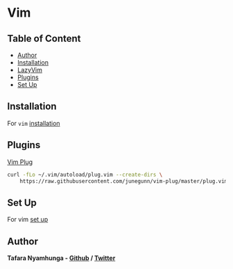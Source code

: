 # Vim

## Table of Content
- [Author](#author)
- [Installation](#installation)
- [LazyVim](LazyVim/README.md)
- [Plugins](#plugins)
- [Set Up](#set-up)

## Installation

For `vim` [installation](install.sh)

## Plugins

[Vim Plug](https://github.com/junegunn/vim-plug?tab=readme-ov-file)

```bash
curl -fLo ~/.vim/autoload/plug.vim --create-dirs \
    https://raw.githubusercontent.com/junegunn/vim-plug/master/plug.vim
```

## Set Up

For vim [set up](.vimrc)

## Author

**Tafara Nyamhunga  - [Github](https://github.com/tafara-n) / [Twitter](https://twitter.com/tafaranyamhunga)**
